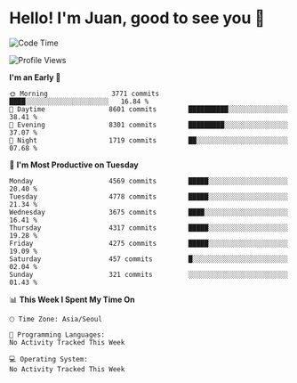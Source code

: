 # Hello! I'm Juan, good to see you 👋

<!--
**Y-k-Y/Y-k-Y** is a ✨ _special_ ✨ repository because its `README.md` (this file) appears on your GitHub profile.

Here are some ideas to get you started:

- 🔭 I’m currently working on ...
- 🌱 I’m currently learning ...
- 👯 I’m looking to collaborate on ...
- 🤔 I’m looking for help with ...
- 💬 Ask me about ...
- 📫 How to reach me: ...
- 😄 Pronouns: ...
- ⚡ Fun fact: ...
-->
<!--
![Profile views](https://gpvc.arturio.dev/Y-k-Y)

[![Omid Nikrah StackOverflow](https://github-readme-stackoverflow.vercel.app/?userID=9517076)](https://stackoverflow.com/users/9517076/i-have-10-fingers)
-->

<!--START_SECTION:waka-->
![Code Time](http://img.shields.io/badge/Code%20Time-1%2C772%20hrs%2052%20mins-blue)

![Profile Views](http://img.shields.io/badge/Profile%20Views-0-blue)

**I'm an Early 🐤** 

```text
🌞 Morning                3771 commits        ████░░░░░░░░░░░░░░░░░░░░░   16.84 % 
🌆 Daytime                8601 commits        ██████████░░░░░░░░░░░░░░░   38.41 % 
🌃 Evening                8301 commits        █████████░░░░░░░░░░░░░░░░   37.07 % 
🌙 Night                  1719 commits        ██░░░░░░░░░░░░░░░░░░░░░░░   07.68 % 
```
📅 **I'm Most Productive on Tuesday** 

```text
Monday                   4569 commits        █████░░░░░░░░░░░░░░░░░░░░   20.40 % 
Tuesday                  4778 commits        █████░░░░░░░░░░░░░░░░░░░░   21.34 % 
Wednesday                3675 commits        ████░░░░░░░░░░░░░░░░░░░░░   16.41 % 
Thursday                 4317 commits        █████░░░░░░░░░░░░░░░░░░░░   19.28 % 
Friday                   4275 commits        █████░░░░░░░░░░░░░░░░░░░░   19.09 % 
Saturday                 457 commits         █░░░░░░░░░░░░░░░░░░░░░░░░   02.04 % 
Sunday                   321 commits         ░░░░░░░░░░░░░░░░░░░░░░░░░   01.43 % 
```


📊 **This Week I Spent My Time On** 

```text
🕑︎ Time Zone: Asia/Seoul

💬 Programming Languages: 
No Activity Tracked This Week

💻 Operating System: 
No Activity Tracked This Week
```


<!--END_SECTION:waka-->
